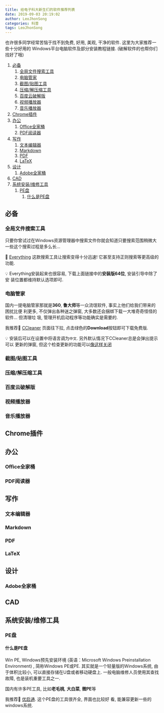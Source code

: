 ```yaml
---
title: 给电子科大新生们的软件推荐列表
date: 2019-09-03 20:19:02
author: LeoJhonSong
categories: 科普
tags: LeoJhonSong
---
```


也许很多同学经常苦恼于找不到免费, 好用, 美观, 干净的软件. 这里为大家推荐一些十分好用的
Windows平台电脑软件及部分安装教程链接. (破解软件的也帮你们找好了哦)

<!-- More -->

1. [必备](#必备)
   1. [全局文件搜索工具](#全局文件搜索工具)
   2. [电脑管家](#电脑管家)
   3. [截图/贴图工具](#截图贴图工具)
   4. [压缩/解压缩工具](#压缩解压缩工具)
   5. [百度云破解版](#百度云破解版)
   6. [视频播放器](#视频播放器)
   7. [音乐播放器](#音乐播放器)
2. [Chrome插件](#chrome插件)
3. [办公](#办公)
   1. [Office全家桶](#office全家桶)
   2. [PDF阅读器](#pdf阅读器)
4. [写作](#写作)
   1. [文本编辑器](#文本编辑器)
   2. [Markdown](#markdown)
   3. [PDF](#pdf)
   4. [LaTeX](#latex)
5. [设计](#设计)
   1. [Adobe全家桶](#adobe全家桶)
6. [CAD](#cad)
7. [系统安装/维修工具](#系统安装维修工具)
   1. [PE盘](#pe盘)
      1. [什么是PE盘](#什么是pe盘)

## 必备

### 全局文件搜索工具

只要你曾试过在Windows资源管理器中搜索文件你就会知道只要搜索范围稍微大一些这个搜索过程是多么长...

🔗 [Everything](https://www.voidtools.com/zh-cn/) 这款搜索工具让搜索变得十分迅速! 它甚至支持正则搜索等更高级的功能.

💡 Everything安装起来也很容易, 下载上面链接中的**安装版64位**, 安装引导中除了安
装位置都维持默认选项即可.

### 电脑管家

国内一提电脑管家那就是**360**, **鲁大师**等一众流氓软件, 事实上他们给我们带来的困扰比便
利更多, 不仅弹出各种迷之弹窗, 大多数还会捆绑下载一大堆奇奇怪怪的软件... 但清理垃
圾, 管理开机启动程序等功能确实是需要的.

我推荐🔗 [CCleaner](https://www.ccleaner.com/ccleaner/download) 页面往下拉, 点击绿色的**Download**按钮即可下载免费版.

💡 安装后可以在设置中将语言调为`中文`. 另外默认情况下CCleaner总是会弹出提示可以
更新的弹窗, 但这个检查更新的功能可以[像这样关闭](https://www.cnblogs.com/chucklu/p/10404615.html)

### 截图/贴图工具



### 压缩/解压缩工具

### 百度云破解版

### 视频播放器

### 音乐播放器

## Chrome插件

## 办公

### Office全家桶

### PDF阅读器

## 写作

### 文本编辑器

### Markdown

### PDF

### LaTeX

## 设计

### Adobe全家桶

## CAD

## 系统安装/维修工具

### PE盘

#### 什么是PE盘

Win PE, Windows预先安装环境 (英语：Microsoft Windows Preinstallation Environment) , 简称Windows PE或PE. 其实就是一个轻量版的Windows系统, 由于体积比较小, 可以直接存储在U盘或者移动硬盘上. 一般电脑维修人员使用其查找故障, 也是装机重要工具之一.

国内有许多PE工具, 比如**老毛桃**, **大白菜**, **微PE**等

我推荐🔗 [优启通](http://www.uqitong.top/). 这个PE盘的工具很齐全, 界面也比较好
看, 能兼容更新一些的windows系统.
